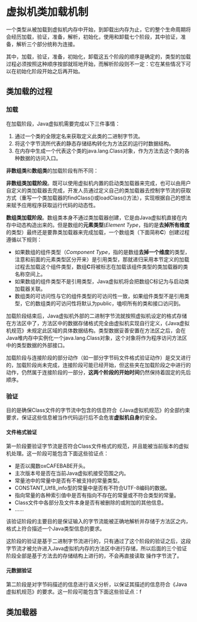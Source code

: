 # 虚拟机类加载机制

一个类型从被加载到虚拟机内存中开始，到卸载出内存为止，它的整个生命周期将会经历加载，验证，准备，解析，初始化，使用和卸载七个阶段，其中验证，准备，解析三个部分统称为连接。

其中，加载，验证，准备，初始化，卸载这五个阶段的顺序是确定的，类型的加载过程必须按照这种顺序按部就班地开始，而解析阶段则不一定：它在某些情况下可以在初始化阶段开始之后再开始。



## 类加载的过程

### 加载

在加载阶段，Java虚拟机需要完成以下三件事情：

1. 通过一个类的全限定名来获取定义此类的二进制字节流。
2. 将这个字节流所代表的静态存储结构转化为方法区的运行时数据结构。
3. 在内存中生成一个代表这个类的java.lang.Class对象，作为方法去这个类的各种数据的访问入口。

**非数组类**和**数组类**的加载阶段有所不同：

**非数组类加载阶段**。既可以使用虚拟机内置的启动类加载器来完成，也可以由用户自定义的类加载器去完成，开发人员通过定义自己的类加载器去控制字节流的获取方式（重写一个类加载器的findClass()或loadClass()方法），实现根据自己的想法来赋予应用程序获取运行代码的动态性。

**数组类加载阶段**。数组类本身不通过类加载器创建，它是由Java虚拟机直接在内存中动态构造出来的。但是数组的**元素类型**(*Element Type*，指的是**去掉所有维度**的类型）最终还是要靠类加载器来完成加载，一个数组类（下面简称**C**）创建过程遵循以下规则：

- 如果数组的组件类型（*Component Type*，指的是数组**去掉一个维度**的类型，注意和前面的元素类型区分开来）是引用类型，那就递归采用本节定义的加载过程去加载这个组件类型，数组**C**将被标志在加载该组件类型的类加载器的类名称空间上。
- 如果数组的组件类型不是引用类型，Java虚拟机将会把数组C标记为与启动类加载器关联。
- 数组类的可访问性与它的组件类型的可访问性一致，如果组件类型不是引用类型，它的数组类的可访问性将默认为public，嗑呗所有的类和接口访问到。

加载阶段结束后，Java虚拟机外部的二进制字节流就按照虚拟机设定的格式存储在方法区中了，方法区中的数据存储格式完全由虚拟机实现自行定义，《Java虚拟机规范》未规定此区域的具体数据结构。类型数据妥善安置在方法区之后，会在Java堆内存中实例化一个java.lang.Class对象，这个对象将作为程序访问方法区中的类型数据的外部接口。

加载阶段与连接阶段的部分动作（如一部分字节码文件格式验证动作）是交叉进行的，加载阶段尚未完成，连接阶段可能已经开始，但这些夹在加载阶段之中进行的动作，仍然属于连接阶段的一部分，**这两个阶段的开始时间**仍然保持着固定的先后顺序。



### 验证

目的是确保Class文件的字节流中包含的信息符合《Java虚拟机规范》的全部约束要求，保证这些信息被当作代码运行后不会危害**虚拟机自身**的安全。

#### 文件格式验证

第一阶段要验证字节流是否符合Class文件格式的规范，并且能被当前版本的虚拟机处理。这一阶段可能包含下面这些验证点：

- 是否以魔数oxCAFEBABE开头。
- 主次版本号是否在当前Java虚拟机接受范围之内。
- 常量池中的常量中是否有不被支持的常量类型。
- CONSTANT_Utf8_info型的常量中是否有不符合UTF-8编码的数据。
- 指向常量的各种索引值中是否有指向不存在的常量或不符合类型的常量。
- Class文件中各部分及文件本身是否有被删除的或附加的其他信息。
- ......

该验证阶段的主要目的是保证输入的字节流能被正确地解析并存储于方法区之内，格式上符合描述一个Java类型信息的要求。

这阶段的验证是基于二进制字节流进行的，只有通过了这个阶段的验证之后，这段字节流才被允许进入Java虚拟机内存的方法区中进行存储，所以后面的三个验证阶段全部是基于方法去的存储结构上进行的，不会再直接读取 操作字节流了。

#### 元数据验证

第二阶段是对字节码描述的信息进行语义分析，以保证其描述的信息符合《Java虚拟机规范》的要求。这一阶段可能包含下面这些验证点：f



## 类加载器